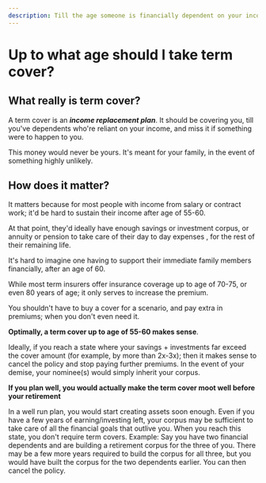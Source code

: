 ```yaml
---
description: Till the age someone is financially dependent on your income. Ideally 60-65, no more.
---
```


# Up to what age should I take term cover?

## What really is term cover?

A term cover is an ***income replacement plan***. It should be covering you, till you've dependents who're reliant on your income, and miss it if something were to happen to you.

This money would never be yours. It's meant for your family, in the event of something highly unlikely.

## How does it matter?

It matters because for most people with income from salary or contract work; it'd be hard to sustain their income after age of 55-60.

At that point, they'd ideally have enough savings or investment corpus, or annuity or pension to take care of their day to day expenses , for the rest of their remaining life.

It's hard to imagine one having to support their immediate family members financially, after an age of 60.

While most term insurers offer insurance coverage up to age of 70-75, or even 80 years of age; it only serves to increase the premium.

You shouldn't have to buy a cover for a scenario, and pay extra in premiums; when you don't even need it.

**Optimally, a term cover up to age of 55-60 makes sense**.

Ideally, if you reach a state where your savings + investments far exceed the cover amount (for example, by more than 2x-3x); then it makes sense to cancel the policy and stop paying further premiums. In the event of your demise, your nominee(s) would simply inherit your corpus.

**If you plan well, you would actually make the term cover moot well before your retirement**

In a well run plan, you would start creating assets soon enough. Even if you have a few years of earning/investing left, your corpus may be sufficient to take care of all the financial goals that outlive you. When you reach this state, you don't require term covers. Example: Say you have two financial dependents and are building a retirement corpus for the three of you. There may be a few more years required to build the corpus for all three, but you would have built the corpus for the two dependents earlier. You can then cancel the policy.
